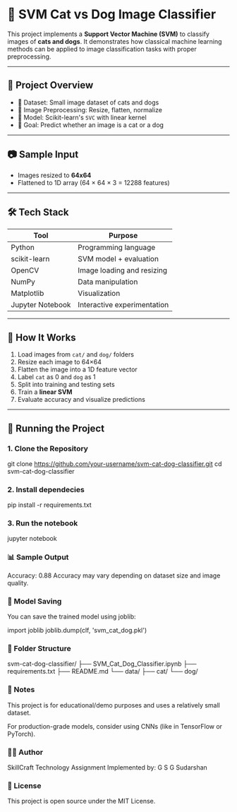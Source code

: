# 🐾 SVM Cat vs Dog Image Classifier

This project implements a **Support Vector Machine (SVM)** to classify images of **cats and dogs**. It demonstrates how classical machine learning methods can be applied to image classification tasks with proper preprocessing.

---

## 📌 Project Overview

- 📂 Dataset: Small image dataset of cats and dogs
- 📐 Image Preprocessing: Resize, flatten, normalize
- 🤖 Model: Scikit-learn's `SVC` with linear kernel
- 🎯 Goal: Predict whether an image is a cat or a dog

---

## 📷 Sample Input

- Images resized to **64x64**
- Flattened to 1D array (64 × 64 × 3 = 12288 features)

---

## 🛠️ Tech Stack

| Tool           | Purpose                         |
|----------------|---------------------------------|
| Python         | Programming language            |
| scikit-learn   | SVM model + evaluation          |
| OpenCV         | Image loading and resizing      |
| NumPy          | Data manipulation               |
| Matplotlib     | Visualization                   |
| Jupyter Notebook | Interactive experimentation  |

---

## 🧪 How It Works

1. Load images from `cat/` and `dog/` folders
2. Resize each image to 64×64
3. Flatten the image into a 1D feature vector
4. Label `cat` as 0 and `dog` as 1
5. Split into training and testing sets
6. Train a **linear SVM**
7. Evaluate accuracy and visualize predictions

---

## 🚀 Running the Project

### 1. Clone the Repository

git clone https://github.com/your-username/svm-cat-dog-classifier.git
cd svm-cat-dog-classifier

### 2. Install dependecies

pip install -r requirements.txt

### 3. Run the notebook

jupyter notebook

### 📊 Sample Output

Accuracy: 0.88
Accuracy may vary depending on dataset size and image quality.

### 💾 Model Saving
You can save the trained model using joblib:

import joblib
joblib.dump(clf, 'svm_cat_dog.pkl')

### 📁 Folder Structure

svm-cat-dog-classifier/
├── SVM_Cat_Dog_Classifier.ipynb
├── requirements.txt
├── README.md
└── data/
    ├── cat/
    └── dog/

### 📌 Notes
This project is for educational/demo purposes and uses a relatively small dataset.

For production-grade models, consider using CNNs (like in TensorFlow or PyTorch).

### 🧑‍💻 Author
SkillCraft Technology Assignment
Implemented by: G S G Sudarshan

### 📄 License
This project is open source under the MIT License.
